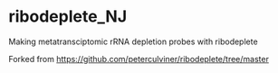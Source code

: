 # ribodeplete_NJ
Making metatransciptomic rRNA depletion probes with ribodeplete

Forked from https://github.com/peterculviner/ribodeplete/tree/master 

